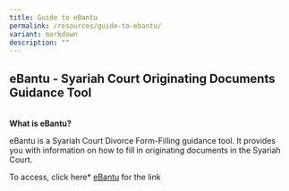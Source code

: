 ```yaml
---
title: Guide to eBantu
permalink: /resources/guide-to-ebantu/
variant: markdown
description: ""
---
```

## **eBantu - Syariah Court Originating Documents Guidance Tool**

<br>**What is eBantu?**<br>

eBantu is a Syariah Court Divorce Form-Filling guidance tool. It provides you with information on how to fill in originating documents in the Syariah Court.

To access, click here* [eBantu](https://eservices.mlaw.gov.sg/labesvc/common/loadEbantu.do) for the link
